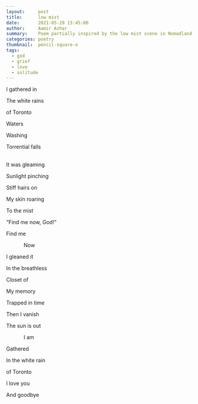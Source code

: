 ```yaml
---
layout:     post
title:      low mist
date:       2021-05-29 13:45:00
author:     Aamir Azhar
summary:    Poem partially inspired by the low mist scene in Nomadland.
categories: poetry
thumbnail:  pencil-square-o
tags:
  - god
  - grief
  - love
  - solitude
---
```

I gathered in

The white rains

of Toronto

Waters

Washing

Torrential falls

<br>
It was gleaming

Sunlight pinching

Stiff hairs on

My skin roaring

To the mist

“Find me now, God!”

Find me

&nbsp;&nbsp;&nbsp;&nbsp;&nbsp;&nbsp;&nbsp;&nbsp;&nbsp;&nbsp;&nbsp;&nbsp;Now

I gleaned it

In the breathless

Closet of

My memory

Trapped in time

Then I vanish

The sun is out

&nbsp;&nbsp;&nbsp;&nbsp;&nbsp;&nbsp;&nbsp;&nbsp;&nbsp;&nbsp;&nbsp;&nbsp;I am

Gathered

In the white rain

of Toronto

I love you

And goodbye
